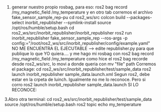 1. generar nuestro propio rosbag, para eso:
ros2 bag record /my_magnetic_field /my_temperature
y en otro tab
corremos el archivo fake_sensor_sample_rep-pu
        cd ros2_ws/src
        colcon build --packages-select inorbit_republisher --symlink-install
        source /opt/ros/humble/setup.bash
        cd ros2_ws/src/inorbit_republisher/inorbit_republisher
        ros2 run inorbit_republisher fake_sensor_sample_rep --ros-args -p config:="/root/ros2_ws/src/inorbit_republisher/config/example.yaml"
    NO ME ENCUENTRA EL EJECUTABLE --> edite republisher.py para que publique lo que YO quiera.... y me hago mi rosbag
    con ros2 bag record /my_magnetic_field /my_temperature
    como hice el ros2 bag recorde desde ros2_ws/src, lo movi a donde queria con mv "file" path
Corremos el package: 
        cd ros2_ws/src/inorbit_republisher/test/sample_data
        ros2 launch inorbit_republisher sample_data.launch.xml
 Segun ros2, debe estar en la crpeta de luinch.
  Igualmente no me lo reconoce. Pero si corro ros2 launch inorbit_republisher sample_data.launch SI LO RECONOCE:

  3.Abro otra terminal:
        cd ros2_ws/src/inorbit_republisher/test/sample_data
        source /opt/ros/humble/setup.bash
        ros2 topic echo my_temperature
